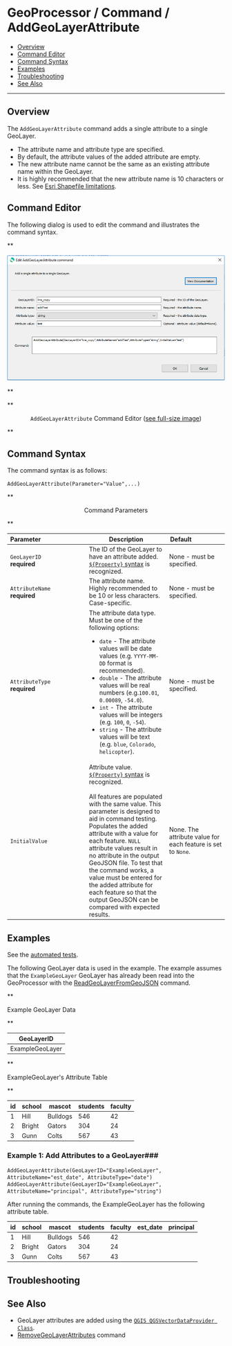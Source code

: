 # GeoProcessor / Command / AddGeoLayerAttribute #

* [Overview](#overview)
* [Command Editor](#command-editor)
* [Command Syntax](#command-syntax)
* [Examples](#examples)
* [Troubleshooting](#troubleshooting)
* [See Also](#see-also)

-------------------------

## Overview ##

The `AddGeoLayerAttribute` command adds a single attribute to a single GeoLayer.

* The attribute name and attribute type are specified.
* By default, the attribute values of the added attribute are empty. 
* The new attribute name cannot be the same as an existing attribute name within the GeoLayer. 
* It is highly recommended that the new attribute name is 10 characters or less. See [Esri Shapefile limitations](../../spatial-data-format-ref/EsriShapefile/EsriShapefile.md#limitations).

## Command Editor ##

The following dialog is used to edit the command and illustrates the command syntax.

**<p style="text-align: center;">
![AddGeoLayerAttribute](AddGeoLayerAttribute.png)
</p>**

**<p style="text-align: center;">
`AddGeoLayerAttribute` Command Editor (<a href="../AddGeoLayerAttribute.png">see full-size image</a>)
</p>**

## Command Syntax ##

The command syntax is as follows:

```text
AddGeoLayerAttribute(Parameter="Value",...)
```
**<p style="text-align: center;">
Command Parameters
</p>**

| **Parameter**&nbsp;&nbsp;&nbsp;&nbsp;&nbsp;&nbsp;&nbsp;&nbsp;&nbsp;&nbsp;&nbsp;&nbsp;&nbsp;&nbsp;&nbsp;&nbsp;&nbsp;&nbsp;&nbsp;&nbsp;&nbsp;&nbsp;&nbsp;&nbsp;&nbsp;&nbsp; | **Description** | **Default**&nbsp;&nbsp;&nbsp;&nbsp;&nbsp;&nbsp;&nbsp;&nbsp;&nbsp;&nbsp;&nbsp;&nbsp;&nbsp;&nbsp;&nbsp;&nbsp;&nbsp;&nbsp; |
| --------------|-----------------|----------------- |
| `GeoLayerID` <br> **required** | The ID of the GeoLayer to have an attribute added. [`${Property}` syntax](../../introduction/introduction.md#geoprocessor-properties-property) is recognized.| None - must be specified. |
| `AttributeName` <br> **required** | The attribute name. Highly recommended to be 10 or less characters. Case-specific.| None - must be specified. |
| `AttributeType` <br> **required** | The attribute data type. Must be one of the following options:<ul><li>`date` - The attribute values will be date values (e.g. `YYYY-MM-DD` format is recommended).</li><li>`double` - The attribute values will be real numbers (e.g.`100.01`, `0.00089`, `-54.0`).</li><li>`int` - The attribute values will be integers (e.g. `100`, `0`, `-54`).</li><li>`string` - The attribute values will be text (e.g. `blue`, `Colorado`, `helicopter`).</li></ul> | None - must be specified. |
|`InitialValue` |Attribute value. [`${Property}` syntax](../../introduction/introduction.md#geoprocessor-properties-property) is recognized.<br><br> All features are populated with the same value. This parameter is designed to aid in command testing. Populates the added attribute with a value for each feature.  `NULL` attribute values result in no attribute in the output GeoJSON file.  To test that the command works, a value must be entered for the added attribute for each feature so that the output GeoJSON can be compared with expected results.| None. The attribute value for each feature is set to `None`.|

## Examples ##

See the [automated tests](https://github.com/OpenWaterFoundation/owf-app-geoprocessor-python-test/tree/master/test/commands/AddGeoLayerAttribute).

The following GeoLayer data is used in the example.
The example assumes that the `ExampleGeoLayer` GeoLayer has already been read into the
GeoProcessor with the [ReadGeoLayerFromGeoJSON](../ReadGeoLayerFromGeoJSON/ReadGeoLayerFromGeoJSON.md) command.

**<p style="text-align: left;">
Example GeoLayer Data
</p>**

|GeoLayerID|
| ---- |
|ExampleGeoLayer|

**<p style="text-align: left;">
ExampleGeoLayer's Attribute Table
</p>**

|id|school|mascot|students|faculty|
|----|----|-----|-----|-----|
|1|Hill|Bulldogs|546|42|
|2|Bright|Gators|304|24|
|3|Gunn|Colts|567|43|

### Example 1: Add Attributes to a GeoLayer###

```
AddGeoLayerAttribute(GeoLayerID="ExampleGeoLayer", AttributeName="est_date", AttributeType="date")
AddGeoLayerAttribute(GeoLayerID="ExampleGeoLayer", AttributeName="principal", AttributeType="string")
```

After running the commands, the ExampleGeoLayer has the following attribute table.

|id|school|mascot|students|faculty|est_date|principal|
|----|----|-----|-----|-----|---|----|
|1|Hill|Bulldogs|546|42|
|2|Bright|Gators|304|24|
|3|Gunn|Colts|567|43|

## Troubleshooting ##

## See Also ##

* GeoLayer attributes are added using the [`QGIS QGSVectorDataProvider Class`](https://qgis.org/api/classQgsVectorDataProvider.html).
* [RemoveGeoLayerAttributes](../RemoveGeoLayerAttributes/RemoveGeoLayerAttributes.md) command
